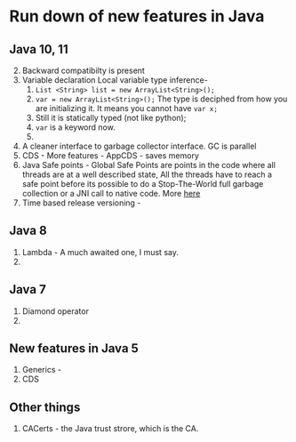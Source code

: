 # Run down of new features in Java 
## Java 10, 11
2. Backward compatibilty is present
3. Variable declaration Local variable type inference-  
	1. `List <String> list = new ArrayList<String>();` 
	2. `var = new ArrayList<String>();`  The type is deciphed from how you are initializing it. It means you cannot have `var x;`
	3. Still it is statically typed (not like python);
	4. `var` is a keyword now.
	5.  
4. A cleaner interface to garbage collector interface.  GC is parallel
5. CDS - More features -  AppCDS - saves memory
6. Java Safe points - Global Safe Points are points in the code where all threads are at a well described state, All the threads have to reach a safe point before its possible to do a Stop-The-World full garbage collection or a JNI call to native code. More [here](http://robsjava.blogspot.com/2014/02/how-safe-points-effect-jni-and-garbage.html) 
7. Time based release versioning - 

## Java 8 
1. Lambda - A much awaited one, I must say. 
2. 
## Java 7 
1. Diamond operator
6. 
## New features in Java 5
1. Generics - 
2. CDS 

## Other things
1. CACerts - the Java trust strore, which is the CA. 
<!--stackedit_data:
eyJoaXN0b3J5IjpbMTYyNjA1MzcwNywtMTQzOTI3Mzc5MywtOD
Y3MDcxMTg2LDM1NTg2ODMzN119
-->